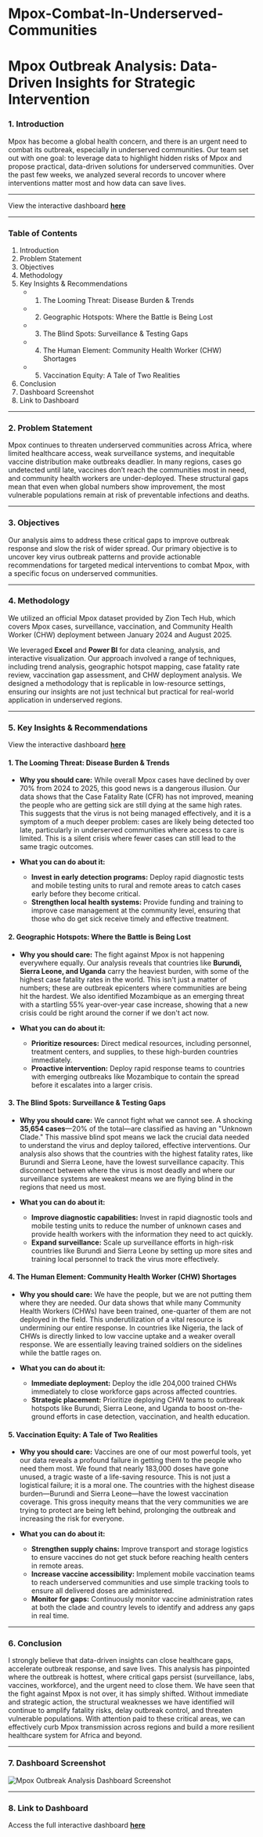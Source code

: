 # Mpox-Combat-In-Underserved-Communities

# Mpox Outbreak Analysis: Data-Driven Insights for Strategic Intervention

### 1. Introduction

Mpox has become a global health concern, and there is an urgent need to combat its outbreak, especially in underserved communities. Our team set out with one goal: to leverage data to highlight hidden risks of Mpox and propose practical, data-driven solutions for underserved communities. Over the past few weeks, we analyzed several records to uncover where interventions matter most and how data can save lives.

---

View the interactive dashboard [**here**](https://app.powerbi.com/view?r=eyJrIjoiN2MxYTNmYjUtM2IwZC00ODExLTgyMTgtY2NjZjQwNzVmZmY1IiwidCI6ImI2NDU3ZDY4LTQzODgtNGMzYS04MjIyLTc0ZGU0NDU5ZDFlZiJ9)

---

### Table of Contents
1.  Introduction
2.  Problem Statement
3.  Objectives
4.  Methodology
5.  Key Insights & Recommendations
    -   1. The Looming Threat: Disease Burden & Trends
    -   2. Geographic Hotspots: Where the Battle is Being Lost
    -   3. The Blind Spots: Surveillance & Testing Gaps
    -   4. The Human Element: Community Health Worker (CHW) Shortages
    -   5. Vaccination Equity: A Tale of Two Realities
6.  Conclusion
7.  Dashboard Screenshot
8.  Link to Dashboard

---

### 2. Problem Statement

Mpox continues to threaten underserved communities across Africa, where limited healthcare access, weak surveillance systems, and inequitable vaccine distribution make outbreaks deadlier. In many regions, cases go undetected until late, vaccines don’t reach the communities most in need, and community health workers are under-deployed. These structural gaps mean that even when global numbers show improvement, the most vulnerable populations remain at risk of preventable infections and deaths.

---

### 3. Objectives

Our analysis aims to address these critical gaps to improve outbreak response and slow the risk of wider spread. Our primary objective is to uncover key virus outbreak patterns and provide actionable recommendations for targeted medical interventions to combat Mpox, with a specific focus on underserved communities.

---

### 4. Methodology

We utilized an official Mpox dataset provided by Zion Tech Hub, which covers Mpox cases, surveillance, vaccination, and Community Health Worker (CHW) deployment between January 2024 and August 2025.

We leveraged **Excel** and **Power BI** for data cleaning, analysis, and interactive visualization. Our approach involved a range of techniques, including trend analysis, geographic hotspot mapping, case fatality rate review, vaccination gap assessment, and CHW deployment analysis. We designed a methodology that is replicable in low-resource settings, ensuring our insights are not just technical but practical for real-world application in underserved regions.

---

### 5. Key Insights & Recommendations

View the interactive dashboard [**here**](https://app.powerbi.com/view?r=eyJrIjoiN2MxYTNmYjUtM2IwZC00ODExLTgyMTgtY2NjZjQwNzVmZmY1IiwidCI6ImI2NDU3ZDY4LTQzODgtNGMzYS04MjIyLTc0ZGU0NDU5ZDFlZiJ9)

#### **1. The Looming Threat: Disease Burden & Trends**

* **Why you should care:** While overall Mpox cases have declined by over 70% from 2024 to 2025, this good news is a dangerous illusion. Our data shows that the Case Fatality Rate (CFR) has not improved, meaning the people who are getting sick are still dying at the same high rates. This suggests that the virus is not being managed effectively, and it is a symptom of a much deeper problem: cases are likely being detected too late, particularly in underserved communities where access to care is limited. This is a silent crisis where fewer cases can still lead to the same tragic outcomes.

* **What you can do about it:**
    * **Invest in early detection programs:** Deploy rapid diagnostic tests and mobile testing units to rural and remote areas to catch cases early before they become critical.
    * **Strengthen local health systems:** Provide funding and training to improve case management at the community level, ensuring that those who do get sick receive timely and effective treatment.

#### **2. Geographic Hotspots: Where the Battle is Being Lost**

* **Why you should care:** The fight against Mpox is not happening everywhere equally. Our analysis reveals that countries like **Burundi, Sierra Leone, and Uganda** carry the heaviest burden, with some of the highest case fatality rates in the world. This isn't just a matter of numbers; these are outbreak epicenters where communities are being hit the hardest. We also identified Mozambique as an emerging threat with a startling 55% year-over-year case increase, showing that a new crisis could be right around the corner if we don't act now.

* **What you can do about it:**
    * **Prioritize resources:** Direct medical resources, including personnel, treatment centers, and supplies, to these high-burden countries immediately.
    * **Proactive intervention:** Deploy rapid response teams to countries with emerging outbreaks like Mozambique to contain the spread before it escalates into a larger crisis.

#### **3. The Blind Spots: Surveillance & Testing Gaps**

* **Why you should care:** We cannot fight what we cannot see. A shocking **35,654 cases**—20% of the total—are classified as having an "Unknown Clade." This massive blind spot means we lack the crucial data needed to understand the virus and deploy tailored, effective interventions. Our analysis also shows that the countries with the highest fatality rates, like Burundi and Sierra Leone, have the lowest surveillance capacity. This disconnect between where the virus is most deadly and where our surveillance systems are weakest means we are flying blind in the regions that need us most.

* **What you can do about it:**
    * **Improve diagnostic capabilities:** Invest in rapid diagnostic tools and mobile testing units to reduce the number of unknown cases and provide health workers with the information they need to act quickly.
    * **Expand surveillance:** Scale up surveillance efforts in high-risk countries like Burundi and Sierra Leone by setting up more sites and training local personnel to track the virus more effectively.

#### **4. The Human Element: Community Health Worker (CHW) Shortages**

* **Why you should care:** We have the people, but we are not putting them where they are needed. Our data shows that while many Community Health Workers (CHWs) have been trained, one-quarter of them are not deployed in the field. This underutilization of a vital resource is undermining our entire response. In countries like Nigeria, the lack of CHWs is directly linked to low vaccine uptake and a weaker overall response. We are essentially leaving trained soldiers on the sidelines while the battle rages on.

* **What you can do about it:**
    * **Immediate deployment:** Deploy the idle 204,000 trained CHWs immediately to close workforce gaps across affected countries.
    * **Strategic placement:** Prioritize deploying CHW teams to outbreak hotspots like Burundi, Sierra Leone, and Uganda to boost on-the-ground efforts in case detection, vaccination, and health education.

#### **5. Vaccination Equity: A Tale of Two Realities**

* **Why you should care:** Vaccines are one of our most powerful tools, yet our data reveals a profound failure in getting them to the people who need them most. We found that nearly 183,000 doses have gone unused, a tragic waste of a life-saving resource. This is not just a logistical failure; it is a moral one. The countries with the highest disease burden—Burundi and Sierra Leone—have the lowest vaccination coverage. This gross inequity means that the very communities we are trying to protect are being left behind, prolonging the outbreak and increasing the risk for everyone.

* **What you can do about it:**
    * **Strengthen supply chains:** Improve transport and storage logistics to ensure vaccines do not get stuck before reaching health centers in remote areas.
    * **Increase vaccine accessibility:** Implement mobile vaccination teams to reach underserved communities and use simple tracking tools to ensure all delivered doses are administered.
    * **Monitor for gaps:** Continuously monitor vaccine administration rates at both the clade and country levels to identify and address any gaps in real time.

---

### 6. Conclusion

I strongly believe that data-driven insights can close healthcare gaps, accelerate outbreak response, and save lives. This analysis has pinpointed where the outbreak is hottest, where critical gaps persist (surveillance, labs, vaccines, workforce), and the urgent need to close them. We have seen that the fight against Mpox is not over, it has simply shifted. Without immediate and strategic action, the structural weaknesses we have identified will continue to amplify fatality risks, delay outbreak control, and threaten vulnerable populations. With attention paid to these critical areas, we can effectively curb Mpox transmission across regions and build a more resilient healthcare system for Africa and beyond.


---

### 7. Dashboard Screenshot

![Mpox Outbreak Analysis Dashboard Screenshot](mpoxscreenshot.png)

---

### 8. Link to Dashboard

Access the full interactive dashboard [**here**](https://app.powerbi.com/view?r=eyJrIjoiN2MxYTNmYjUtM2IwZC00ODExLTgyMTgtY2NjZjQwNzVmZmY1IiwidCI6ImI2NDU3ZDY4LTQzODgtNGMzYS04MjIyLTc0ZGU0NDU5ZDFlZiJ9)
